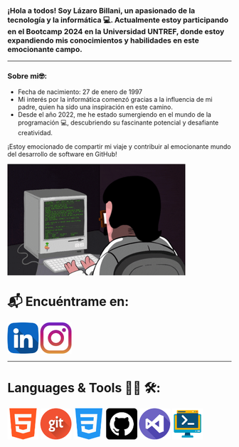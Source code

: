 <h3>¡Hola a todos! Soy Lázaro Billani, un apasionado de la tecnología y la informática 💻. Actualmente estoy participando en el Bootcamp 2024 en la Universidad UNTREF, donde estoy expandiendo mis conocimientos y habilidades en este emocionante campo.</h3>
<hr>

<h3>Sobre mi🤓:</h3>
<ul>
  <li>
    Fecha de nacimiento: 27 de enero de 1997
  </li>
  <li>
    Mi interés por la informática comenzó gracias a la influencia de mi padre, quien ha sido una inspiración en este camino.
  </li>
  <li>
    Desde el año 2022, me he estado sumergiendo en el mundo de la programación 💻, descubriendo su fascinante potencial y desafiante creatividad.
  </li>
</ul>
¡Estoy emocionado de compartir mi viaje y contribuir al emocionante mundo del desarrollo de software en GitHub!





<img align='center' src='/img/coderman.gif'
width='400' height="250"/>



<h1>📬 Encuéntrame en:</h1>





<a href="https://www.linkedin.com/in/lazaro-billani/">
<img width="70" heigth="70" src="/img/linkedin.png"></a>
<a href="https://www.instagram.com/lazarobillani/">
<img width="70" heigth="70" src="/img/instagram.png"></a>
<hr>




<h1>Languages & Tools 👨‍💻 🛠:</h1>



<a href="https://www.w3schools.com/html/default.asp">
<img  aling="center" width="70" heigt="70" src="/img/html-5.png"></a>
<a href="https://git-scm.com/">
<img  aling="center" width="70" heigt="70" src="/img/git.png"></a>
<a href="https://www.w3schools.com/css/default.asp">
<img  aling="center" width="70" heigt="70" src="/img/css-3.png"></a>
<a href="https://github.com/Billanilazaro97/Billanilazaro97">
<img  aling="center" width="70" heigt="70" src="/img/github.png"></a>
<a href="https://code.visualstudio.com/">
<img  aling="center" width="70" heigt="70" src="/img/estudio-visual.png"></a>
<a href="https://code.visualstudio.com/docs/terminal/basics">
<img  aling="center" width="70" heigt="70" src="/img/linea-de-comando.png"></a>








  





 

  

 


  























